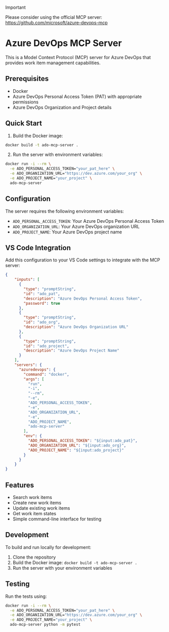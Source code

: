 > [!IMPORTANT]  
> Please consider using the official MCP server:  
> https://github.com/microsoft/azure-devops-mcp


# Azure DevOps MCP Server

This is a Model Context Protocol (MCP) server for Azure DevOps that provides work item management capabilities.

## Prerequisites

- Docker
- Azure DevOps Personal Access Token (PAT) with appropriate permissions
- Azure DevOps Organization and Project details

## Quick Start

1. Build the Docker image:
```bash
docker build -t ado-mcp-server .
```

2. Run the server with environment variables:
```bash
docker run -i --rm \
  -e ADO_PERSONAL_ACCESS_TOKEN="your_pat_here" \
  -e ADO_ORGANIZATION_URL="https://dev.azure.com/your_org" \
  -e ADO_PROJECT_NAME="your_project" \
  ado-mcp-server
```

## Configuration

The server requires the following environment variables:

- `ADO_PERSONAL_ACCESS_TOKEN`: Your Azure DevOps Personal Access Token
- `ADO_ORGANIZATION_URL`: Your Azure DevOps organization URL
- `ADO_PROJECT_NAME`: Your Azure DevOps project name

## VS Code Integration

Add this configuration to your VS Code settings to integrate with the MCP server:

```json
{
    "inputs": [
      {
        "type": "promptString",
        "id": "ado_pat",
        "description": "Azure DevOps Personal Access Token",
        "password": true
      },
      {
        "type": "promptString",
        "id": "ado_org",
        "description": "Azure DevOps Organization URL"
      },
      {
        "type": "promptString",
        "id": "ado_project",
        "description": "Azure DevOps Project Name"
      }
    ],
    "servers": {
      "azuredevops": {
        "command": "docker",
        "args": [
          "run",
          "-i",
          "--rm",
          "-e",
          "ADO_PERSONAL_ACCESS_TOKEN",
          "-e",
          "ADO_ORGANIZATION_URL",
          "-e",
          "ADO_PROJECT_NAME",
          "ado-mcp-server"
        ],
        "env": {
          "ADO_PERSONAL_ACCESS_TOKEN": "${input:ado_pat}",
          "ADO_ORGANIZATION_URL": "${input:ado_org}",
          "ADO_PROJECT_NAME": "${input:ado_project}"
        }
      }
    }
}
```

## Features

- Search work items
- Create new work items
- Update existing work items
- Get work item states
- Simple command-line interface for testing

## Development

To build and run locally for development:

1. Clone the repository
2. Build the Docker image: `docker build -t ado-mcp-server .`
3. Run the server with your environment variables

## Testing

Run the tests using:
```bash
docker run -i --rm \
  -e ADO_PERSONAL_ACCESS_TOKEN="your_pat_here" \
  -e ADO_ORGANIZATION_URL="https://dev.azure.com/your_org" \
  -e ADO_PROJECT_NAME="your_project" \
  ado-mcp-server python -m pytest
```
